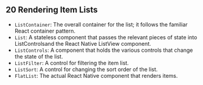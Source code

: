 ## 20 Rendering Item Lists
- `ListContainer`: The overall container for the list; it follows the familiar React container pattern.
- `List`: A stateless component that passes the relevant pieces of state into ListControlsand the React Native ListView component.
- `ListControls`: A component that holds the various controls that change the state of the list.
- `ListFilter`: A control for filtering the item list.
- `ListSort`: A control for changing the sort order of the list.
- `FlatList`: The actual React Native component that renders items.

